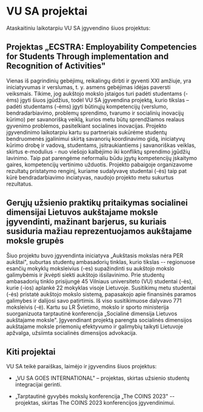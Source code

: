 # VU SA projektai

Ataskaitiniu laikotarpiu VU SA įgyvendino šiuos projektus:

## Projektas „ECSTRA: Employability Competencies for Students Through implementation and Recognition of Activities"

Vienas iš pagrindinių gebėjimų, reikalingų dirbti ir gyventi XXI
amžiuje, yra iniciatyvumas ir verslumas, t. y. asmens gebėjimas idėjas
paversti veiksmais. Tikime, jog aukštojo mokslo įstaigos turi padėti
studentams (-ėms) įgyti šiuos įgūdžius, todėl VU SA įgyvendina projektą,
kurio tikslas – padėti studentams (-ėms) įgyti būtinųjų kompetencijų
(verslumo, bendradarbiavimo, problemų sprendimo, tvarumo ir socialinių
inovacijų kūrimo) per savanorišką veiklą, kurios metu būtų sprendžiamos
realaus gyvenimo problemos, pasitelkiant socialines inovacijas. Projekto
įgyvendinimo laikotarpiu kartu su partneriais sukūrėme studentų
bendruomenės įgalinimui skirtą savanorių koordinavimo gidą, iniciatyvų
kūrimo drobę ir vadovą, studentams, įsitraukiantiems į savanoriškas
veiklas, skirtus e-modulius - nuo viešojo kalbėjimo iki konfliktų
sprendimo įgūdžių lavinimo. Taip pat parengėme neformaliu būdu įgytų
kompetencijų įskaitymo gaires, kompetencijų vertinimo užduotis. Projekto
pabaigoje organizavome rezultatų pristatymo renginį, kuriame sudalyvavę
studentai (-ės) taip pat kūrė bendradarbiavimo inciatyvas, naudojo
projekto metu sukurtus rezultatus.

## Gerųjų užsienio praktikų pritaikymas socialinei dimensijai Lietuvos aukštajame moksle įgyvendinti, mažinant barjerus, su kuriais susiduria mažiau reprezentuojamos aukštajame moksle grupės

Šiuo projektu buvo įgyvendinta iniciatyva „Aukštasis mokslas nėra PER
aukštai", suburtas studentų ambasadorių tinklas, kurio tikslas --
regionuose esančių mokyklų moksleivius (-es) supažindinti su aukštojo
mokslo galimybėmis ir įkvėpti siekti aukštojo išsilavinimo. Prie
studentų ambasadorių tinklo prisijungė 45 Vilniaus universiteto (VU)
studentai (-ės), kurie (-ios) aplankė 22 mokyklas visoje Lietuvoje.
Susitikimų metu studentai (-ės) pristatė aukštojo mokslo sistemą,
papasakojo apie finansinės paramos galimybes ir dalijosi savo
patirtimis. Iš viso susitikimuose dalyvavo 771 moksleivis (-ė). Kartu su
LR Švietimo, mokslo ir sporto ministerija suorganizuota tarptautinė
konferencija „Socialinė dimensija Lietuvos aukštajame moksle".
Įgyvendinant projektą parengta socialinės dimensijos aukštajame moksle
priemonių efektyvumo ir galimybių taikyti Lietuvoje apžvalga, užsiimta
socialinės dimensijos advokacija.

## Kiti projektai

VU SA teikė paraiškas, laimėjo ir įgyvendins šiuos projektus:

- „VU SA GOES INTERNATIONAL" – projektas, skirtas užsienio studentų
    integracijai gerinti.

- „Tarptautinė gyvybės mokslų konferencija „The COINS 2023" --
    projektas, skirtas The COINS 2023 konferencijos įgyvendinimui.
